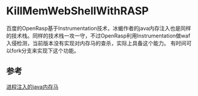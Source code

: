# KillMemWebShellWithRASP
百度的OpenRasp基于Instrumentation技术，冰蝎作者的java内存注入也是同样的技术栈。同样的技术栈一攻一守，不过OpenRasp利用Instrumentation做waf入侵检测，当前版本没有实现对内存马的查杀，实际上具备这个能力。
有时间可以fork分支来实现下这个功能。

## 参考
[进程注入的java内存马](https://www.cnblogs.com/rebeyond/p/9686213.html)
